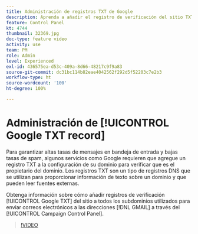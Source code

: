 ```yaml
---
title: Administración de registros TXT de Google
description: Aprenda a añadir el registro de verificación del sitio TXT de Google a los subdominios utilizados para enviar correos electrónicos a las direcciones de Gmail a través del Panel de control de Campaign.
feature: Control Panel
kt: 4744
thumbnail: 32369.jpg
doc-type: feature video
activity: use
team: PM
role: Admin
level: Experienced
exl-id: 436575ea-d53c-409a-8d66-48217c9f9a83
source-git-commit: dc31bc114b82eae4042562f292d5f52203c7e2b3
workflow-type: ht
source-wordcount: '100'
ht-degree: 100%

---
```


# Administración de [!UICONTROL Google TXT record]

Para garantizar altas tasas de mensajes en bandeja de entrada y bajas tasas de spam, algunos servicios como Google requieren que agregue un registro TXT a la configuración de su dominio para verificar que es el propietario del dominio. Los registros TXT son un tipo de registros DNS que se utilizan para proporcionar información de texto sobre un dominio y que pueden leer fuentes externas.

Obtenga información sobre cómo añadir registros de verificación [!UICONTROL Google TXT] del sitio a todos los subdominios utilizados para enviar correos electrónicos a las direcciones [!DNL GMAIL] a través del [!UICONTROL Campaign Control Panel].

>[!VIDEO](https://video.tv.adobe.com/v/32369?quality=12)
